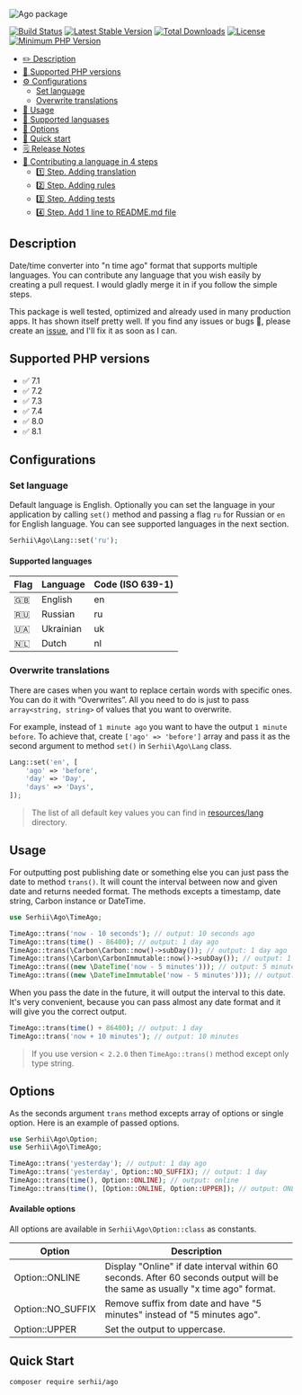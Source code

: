 ![Ago package](https://serhii.io/storage/other/ago.png)

[![Build Status](https://img.shields.io/endpoint.svg?url=https%3A%2F%2Factions-badge.atrox.dev%2FSerhiiCho%2Fago%2Fbadge&style=flat)](https://actions-badge.atrox.dev/SerhiiCho/ago/goto)
[![Latest Stable Version](https://poser.pugx.org/serhii/ago/v/stable)](https://packagist.org/packages/serhii/ago)
[![Total Downloads](https://poser.pugx.org/serhii/ago/downloads)](https://packagist.org/packages/serhii/ago)
[![License](https://poser.pugx.org/serhii/ago/license)](https://packagist.org/packages/serhii/ago)
<a href="https://php.net/" rel="nofollow"><img src="https://camo.githubusercontent.com/2b1ed18c21257b0a1e6b8568010e6e8f3636e6d5/68747470733a2f2f696d672e736869656c64732e696f2f62616467652f7068702d253345253344253230372e312d3838393242462e7376673f7374796c653d666c61742d737175617265" alt="Minimum PHP Version" data-canonical-src="https://img.shields.io/badge/php-%3E%3D%207.1-8892BF.svg" style="max-width:100%;"></a>

- [✏️ Description](#description)
- [🐘 Supported PHP versions](#supported-php-versions)
- [⚙️ Configurations](#configurations)
  - [Set language](#set-language)
  - [Overwrite translations](#overwrite-translations)
- [👏 Usage](#usage)
- [🚩 Supported languases](#supported-languages)
- [🤲 Options](#options)
- [🚀 Quick start](#quick-start)
- [🗒 Release Notes](https://github.com/SerhiiCho/ago/blob/master/CHANGELOG.md)
- [🎁 Contributing a language in 4 steps](https://github.com/SerhiiCho/ago/blob/master/CONTRIBUTE.md)
  - [1️⃣ Step. Adding translation](https://github.com/SerhiiCho/ago/blob/master/CONTRIBUTE.md#1-step-adding-translation)
  - [2️⃣ Step. Adding rules](https://github.com/SerhiiCho/ago/blob/master/CONTRIBUTE.md#2-step-adding-rules)
  - [3️⃣ Step. Adding tests](https://github.com/SerhiiCho/ago/blob/master/CONTRIBUTE.md#3-step-adding-tests)
  - [4️⃣ Step. Add 1 line to README.md file](https://github.com/SerhiiCho/ago/blob/master/CONTRIBUTE.md#4-step-add-1-line-to-readmemd-file)

## Description

Date/time converter into "n time ago" format that supports multiple languages. You can contribute any language that you wish easily by creating a pull request. I would gladly merge it in if you follow the simple steps.

This package is well tested, optimized and already used in many production apps. It has shown itself pretty well. If you find any issues or bugs 🐞, please create an [issue](https://github.com/SerhiiCho/ago/issues/new), and I'll fix it as soon as I can.

## Supported PHP versions

- ✅ 7.1
- ✅ 7.2
- ✅ 7.3
- ✅ 7.4
- ✅ 8.0
- ✅ 8.1

## Configurations

### Set language

Default language is English. Optionally you can set the language in your application by calling `set()` method and passing a flag `ru` for Russian or `en` for English language. You can see supported languages in the next section.

```php
Serhii\Ago\Lang::set('ru');
```

#### Supported languages

| Flag | Language | Code (ISO 639-1) |
| --- | --- | --- |
| 🇬🇧 | English | en |
| 🇷🇺 | Russian | ru |
| 🇺🇦 | Ukrainian | uk |
| 🇳🇱 | Dutch | nl |

### Overwrite translations
There are cases when you want to replace certain words with specific ones. You can do it with “Overwrites”. All you need to do is just to pass `array<string, string>` of values that you want to overwrite.

For example, instead of `1 minute ago` you want to have the output `1 minute before`. To achieve that, create `['ago' => 'before']` array and pass it as the second argument to method `set()` in `Serhii\Ago\Lang` class.

```php
Lang::set('en', [
    'ago' => 'before',
    'day' => 'Day',
    'days' => 'Days',
]);
```

> The list of all default key values you can find in [resources/lang](https://github.com/SerhiiCho/ago/tree/master/resources/lang) directory.

## Usage

For outputting post publishing date or something else you can just pass the date to method `trans()`. It will count the interval between now and given date and returns needed format. The methods excepts a timestamp, date string, Carbon instance or DateTime.

```php
use Serhii\Ago\TimeAgo;

TimeAgo::trans('now - 10 seconds'); // output: 10 seconds ago
TimeAgo::trans(time() - 86400); // output: 1 day ago
TimeAgo::trans(\Carbon\Carbon::now()->subDay()); // output: 1 day ago
TimeAgo::trans(\Carbon\CarbonImmutable::now()->subDay()); // output: 1 day ago
TimeAgo::trans((new \DateTime('now - 5 minutes'))); // output: 5 minutes ago
TimeAgo::trans((new \DateTimeImmutable('now - 5 minutes'))); // output: 5 minutes ago
```

When you pass the date in the future, it will output the interval to this date. It's very convenient, because you can pass almost any date format and it will give you the correct output.

```php
TimeAgo::trans(time() + 86400); // output: 1 day
TimeAgo::trans('now + 10 minutes'); // output: 10 minutes
```


> If you use version `< 2.2.0` then `TimeAgo::trans()` method except only type string.

## Options

As the seconds argument `trans` method excepts array of options or single option. Here is an example of passed options.

```php
use Serhii\Ago\Option;
use Serhii\Ago\TimeAgo;

TimeAgo::trans('yesterday'); // output: 1 day ago
TimeAgo::trans('yesterday', Option::NO_SUFFIX); // output: 1 day
TimeAgo::trans(time(), Option::ONLINE); // output: online
TimeAgo::trans(time(), [Option::ONLINE, Option::UPPER]); // output: ONLINE
```

#### Available options

All options are available in `Serhii\Ago\Option::class` as constants.

| Option | Description |
| --- | --- |
| Option::ONLINE | Display "Online" if date interval within 60 seconds. After 60 seconds output will be the same as usually "x time ago" format. |
| Option::NO_SUFFIX | Remove suffix from date and have "5 minutes" instead of "5 minutes ago". |
| Option::UPPER | Set the output to uppercase. |

## Quick Start

```bash
composer require serhii/ago
```
